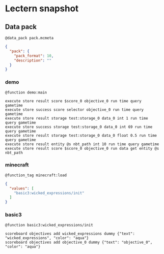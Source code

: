 # Lectern snapshot

## Data pack

`@data_pack pack.mcmeta`

```json
{
  "pack": {
    "pack_format": 10,
    "description": ""
  }
}
```

### demo

`@function demo:main`

```mcfunction
execute store result score $score_0 objective_0 run time query gametime
execute store success score selector objective_0 run time query gametime
execute store result storage test:storage_0 data_0 int 1 run time query gametime
execute store success storage test:storage_0 data_0 int 69 run time query gametime
execute store result storage test:storage_0 data_0 float 0.5 run time query gametime
execute store result entity @s nbt_path int 10 run time query gametime
execute store result score $score_0 objective_0 run data get entity @s nbt_path
```

### minecraft

`@function_tag minecraft:load`

```json
{
  "values": [
    "basic3:wicked_expressions/init"
  ]
}
```

### basic3

`@function basic3:wicked_expressions/init`

```mcfunction
scoreboard objectives add wicked_expressions dummy {"text": "wicked_expressions", "color": "aqua"}
scoreboard objectives add objective_0 dummy {"text": "objective_0", "color": "aqua"}
```

